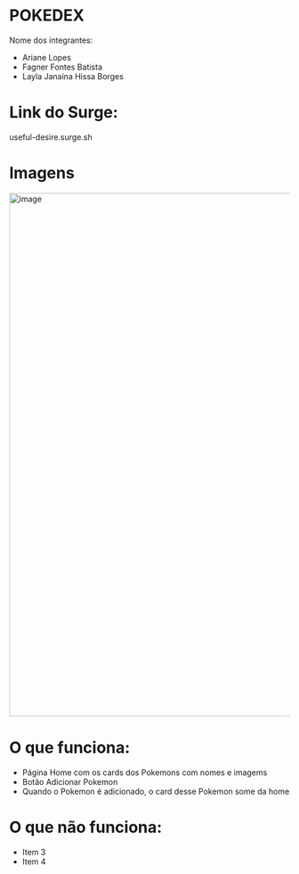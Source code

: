 # POKEDEX

Nome dos integrantes: 
- Ariane Lopes
- Fagner Fontes Batista
- Layla Janaína Hissa Borges

# Link do Surge: 
  useful-desire.surge.sh



# Imagens

<img width="940" alt="image" src="https://user-images.githubusercontent.com/99913142/189543076-59b3fa90-4126-438d-b067-b4b88b9ac7fc.png">

# O que funciona:
- Página Home com os cards dos Pokemons com nomes e imagems
- Botão Adicionar Pokemon
- Quando o Pokemon é adicionado, o card desse Pokemon some da home

# O que não funciona: 
- Item 3
- Item 4
